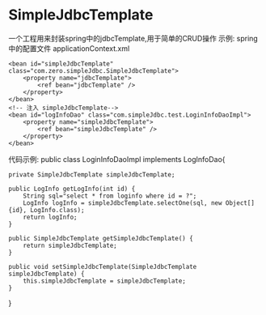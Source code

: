 # SimpleJdbcTemplate
一个工程用来封装spring中的jdbcTemplate,用于简单的CRUD操作
示例:
spring中的配置文件
applicationContext.xml
  <!--自己定义的simpleJdbcTemplate -->
	<bean id="simpleJdbcTemplate" class="com.zero.simpleJdbc.SimpleJdbcTemplate">
		<property name="jdbcTemplate">
			<ref bean="jdbcTemplate" />
		</property>
	</bean>
	<!-- 注入 simpleJdbcTemplate-->
	<bean id="logInfoDao" class="com.simpleJdbc.test.LoginInfoDaoImpl">
		<property name="simpleJdbcTemplate">
			<ref bean="simpleJdbcTemplate" />
		</property>
	</bean>
代码示例:
public class LoginInfoDaoImpl implements LogInfoDao{
   
	private SimpleJdbcTemplate simpleJdbcTemplate;
	
	public LogInfo getLogInfo(int id) {
		String sql="select * from loginfo where id = ?";
		LogInfo logInfo = simpleJdbcTemplate.selectOne(sql, new Object[]{id}, LogInfo.class);
		return logInfo;
	}

	public SimpleJdbcTemplate getSimpleJdbcTemplate() {
		return simpleJdbcTemplate;
	}

	public void setSimpleJdbcTemplate(SimpleJdbcTemplate simpleJdbcTemplate) {
		this.simpleJdbcTemplate = simpleJdbcTemplate;
	}
}
